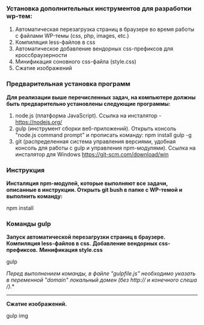 ### Установка дополнительных инструментов для разработки wp-тем:
1. Автоматическая перезагрузка страниц в браузере во время работы с файлами WP-темы (css, php, images, etc.)
2. Компиляция less-файлов в css
3. Автоматическое добавление вендорных css-префиксов для кроссбраузерности
4. Минификация соновного css-файла (style.css)
5. Сжатие изображений

### Предварительная установка программ
**Для реализации выше перечисленных задач, на компьютере должны быть предварительно установлены следующие программы:**

1. node.js (платформа JavaScript). Ссылка на инсталятор - https://nodejs.org/
2. gulp (инструмент сборки веб-приложений). Открыть консоль "node.js command prompt" и прописать команду:
npm install gulp -g
3. git (распределенная система управления версиями, удобная консоль для работы с gulp и управления npm-модулями). Ссылка на инсталятор для Windows https://git-scm.com/download/win

### Инструкция
**Инсталяция npm-модулей, которые выполняют все задачи, описанные в инструкции. Открыть git bush в папке с WP-темой и выполнить команду:**

npm install

### Команды gulp
**Запуск автоматической перезагрузки страниц в браузере.**
**Компиляция less-файлов в css.**
**Добавление вендорных css-префиксов.**
**Минификация style.css**

gulp

*Перед выполнением команды, в файле "gulpfile.js" необходимо указать в переменной "domain" локальный домен (без http:// и конечного слеша /).**

***

**Сжатие изображений.**

gulp img
